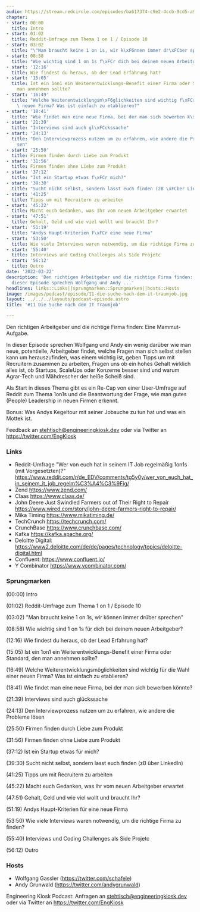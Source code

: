 ```yaml
---
audio: https://stream.redcircle.com/episodes/ba617374-c9e2-4ccb-9cd5-a90cda8b62a7/stream.mp3
chapter:
- start: 00:00
  title: Intro
- start: 01:02
  title: Reddit-Umfrage zum Thema 1 on 1 / Episode 10
- start: 03:02
  title: "\"Man braucht keine 1 on 1s, wir k\xF6nnen immer dr\xFCber sprechen\""
- start: 08:58
  title: "Wie wichtig sind 1 on 1s f\xFCr dich bei deinem neuen Arbeitgeber?"
- start: '12:16'
  title: Wie findest du heraus, ob der Lead Erfahrung hat?
- start: '15:05'
  title: Ist ein 1on1 ein Weiterentwicklungs-Benefit einer Firma oder Standard, den
    man annehmen sollte?
- start: '16:49'
  title: "Welche Weiterentwicklungsm\xF6glichkeiten sind wichtig f\xFCr die Wahl einer\
    \ neuen Firma? Was ist einfach zu etablieren?"
- start: '18:41'
  title: "Wie findet man eine neue Firma, bei der man sich bewerben k\xF6nnte?"
- start: '21:39'
  title: "Interviews sind auch gl\xFCckssache"
- start: '24:13'
  title: "Den Interviewprozess nutzen um zu erfahren, wie andere die Probleme l\xF6\
    sen"
- start: '25:50'
  title: Firmen finden durch Liebe zum Produkt
- start: '31:56'
  title: Firmen finden ohne Liebe zum Produkt
- start: '37:12'
  title: "Ist ein Startup etwas f\xFCr mich?"
- start: '39:30'
  title: "Sucht nicht selbst, sondern lasst euch finden (zB \xFCber LinkedIn)"
- start: '41:25'
  title: Tipps um mit Recruitern zu arbeiten
- start: '45:22'
  title: Macht euch Gedanken, was Ihr vom neuen Arbeitgeber erwartet
- start: '47:51'
  title: Gehalt, Geld und wie viel wollt und braucht Ihr?
- start: '51:19'
  title: "Andys Haupt-Kriterien f\xFCr eine neue Firma"
- start: '53:50'
  title: Wie viele Interviews waren notwendig, um die richtige Firma zu finden?
- start: '55:40'
  title: Interviews und Coding Challenges als Side Projetc
- start: '56:12'
  title: Outro
date: '2022-03-22'
description: 'Den richtigen Arbeitgeber und die richtige Firma finden: Eine Mammut-Aufgabe.In
  dieser Episode sprechen Wolfgang und Andy ...'
headlines: links::Links||sprungmarken::Sprungmarken||hosts::Hosts
image: /images/podcast/episode/11-die-suche-nach-dem-it-traumjob.jpg
layout: ../../../layouts/podcast-episode.astro
title: '#11 Die Suche nach dem IT Traumjob'

---
```


<p class="mb-6 text-base md:text-lg text-coolGray-500">Den richtigen Arbeitgeber und die richtige Firma finden: Eine Mammut-Aufgabe.</p><p class="mb-6 text-base md:text-lg text-coolGray-500">In dieser Episode sprechen Wolfgang und Andy ein wenig darüber wie man neue, potentielle, Arbeitgeber findet, welche Fragen man sich selbst stellen kann um herauszufinden, was einem wichtig ist, geben Tipps um mit Recruitern zusammen zu arbeiten, Fragen uns ob ein hohes Gehalt wirklich alles ist, ob Startups, ScaleUps oder Konzerne besser sind und warum Agrar-Tech und Mähdrescher der heiße Scheiß sind.</p><p class="mb-6 text-base md:text-lg text-coolGray-500">Als Start in dieses Thema gibt es ein Re-Cap von einer User-Umfrage auf Reddit zum Thema 1on1s und die Beantwortung der Frage, wie man gutes (People) Leadership in neuen Firmen erkennt.</p><p class="mb-6 text-base md:text-lg text-coolGray-500">Bonus: Was Andys Kegeltour mit seiner Jobsuche zu tun hat und was ein Mottek ist.</p><p class="mb-6 text-base md:text-lg text-coolGray-500">Feedback an <a class="underline hover:no-underline" style="text-decoration-line: underline;"href="mailto:stehtisch@engineeringkiosk.dev" rel="nofollow">stehtisch@engineeringkiosk.dev</a> oder via Twitter an <a class="underline hover:no-underline" style="text-decoration-line: underline;"href="https://twitter.com/EngKiosk" rel="nofollow">https://twitter.com/EngKiosk</a></p><h3 class="mb-4 text-2xl md:text-3xl font-semibold text-coolGray-800" id=links>Links</h3><ul class="list-disc px-5 mb-6 md:px-5 text-base md:text-lg text-coolGray-500" style="list-style-type: disc;"><li>Reddit-Umfrage &#34;Wer von euch hat in seinem IT Job regelmäßig 1on1s (mit Vorgesetzten)?&#34; <a class="underline hover:no-underline" style="text-decoration-line: underline;"href="https://www.reddit.com/r/de_EDV/comments/tg5y0y/wer_von_euch_hat_in_seinem_it_job_regelm%C3%A4%C3%9Fig/" rel="nofollow">https://www.reddit.com/r/de_EDV/comments/tg5y0y/wer_von_euch_hat_in_seinem_it_job_regelm%C3%A4%C3%9Fig/</a></li><li>Zend <a class="underline hover:no-underline" style="text-decoration-line: underline;"href="https://www.zend.com/" rel="nofollow">https://www.zend.com/</a></li><li>Claas <a class="underline hover:no-underline" style="text-decoration-line: underline;"href="https://www.claas.de/" rel="nofollow">https://www.claas.de/</a></li><li>John Deere Just Swindled Farmers out of Their Right to Repair <a class="underline hover:no-underline" style="text-decoration-line: underline;"href="https://www.wired.com/story/john-deere-farmers-right-to-repair/" rel="nofollow">https://www.wired.com/story/john-deere-farmers-right-to-repair/</a></li><li>Mika Timing <a class="underline hover:no-underline" style="text-decoration-line: underline;"href="https://www.mikatiming.de/" rel="nofollow">https://www.mikatiming.de/</a></li><li>TechCrunch <a class="underline hover:no-underline" style="text-decoration-line: underline;"href="https://techcrunch.com/" rel="nofollow">https://techcrunch.com/</a></li><li>CrunchBase <a class="underline hover:no-underline" style="text-decoration-line: underline;"href="https://www.crunchbase.com/" rel="nofollow">https://www.crunchbase.com/</a></li><li>Kafka <a class="underline hover:no-underline" style="text-decoration-line: underline;"href="https://kafka.apache.org/" rel="nofollow">https://kafka.apache.org/</a></li><li>Deloitte Digital: <a class="underline hover:no-underline" style="text-decoration-line: underline;"href="https://www2.deloitte.com/de/de/pages/technology/topics/deloitte-digital.html" rel="nofollow">https://www2.deloitte.com/de/de/pages/technology/topics/deloitte-digital.html</a></li><li>Confluent: <a class="underline hover:no-underline" style="text-decoration-line: underline;"href="https://www.confluent.io/" rel="nofollow">https://www.confluent.io/</a></li><li>Y Combinator <a class="underline hover:no-underline" style="text-decoration-line: underline;"href="https://www.ycombinator.com/" rel="nofollow">https://www.ycombinator.com/</a></li></ul><h3 class="mb-4 text-2xl md:text-3xl font-semibold text-coolGray-800" id=sprungmarken>Sprungmarken</h3><p class="mb-6 text-base md:text-lg text-coolGray-500">(00:00) Intro</p><p class="mb-6 text-base md:text-lg text-coolGray-500">(01:02) Reddit-Umfrage zum Thema 1 on 1 / Episode 10</p><p class="mb-6 text-base md:text-lg text-coolGray-500">(03:02) &#34;Man braucht keine 1 on 1s, wir können immer drüber sprechen&#34;</p><p class="mb-6 text-base md:text-lg text-coolGray-500">(08:58) Wie wichtig sind 1 on 1s für dich bei deinem neuen Arbeitgeber?</p><p class="mb-6 text-base md:text-lg text-coolGray-500">(12:16) Wie findest du heraus, ob der Lead Erfahrung hat?</p><p class="mb-6 text-base md:text-lg text-coolGray-500">(15:05) Ist ein 1on1 ein Weiterentwicklungs-Benefit einer Firma oder Standard, den man annehmen sollte?</p><p class="mb-6 text-base md:text-lg text-coolGray-500">(16:49) Welche Weiterentwicklungsmöglichkeiten sind wichtig für die Wahl einer neuen Firma? Was ist einfach zu etablieren?</p><p class="mb-6 text-base md:text-lg text-coolGray-500">(18:41) Wie findet man eine neue Firma, bei der man sich bewerben könnte?</p><p class="mb-6 text-base md:text-lg text-coolGray-500">(21:39) Interviews sind auch glückssache</p><p class="mb-6 text-base md:text-lg text-coolGray-500">(24:13) Den Interviewprozess nutzen um zu erfahren, wie andere die Probleme lösen</p><p class="mb-6 text-base md:text-lg text-coolGray-500">(25:50) Firmen finden durch Liebe zum Produkt</p><p class="mb-6 text-base md:text-lg text-coolGray-500">(31:56) Firmen finden ohne Liebe zum Produkt</p><p class="mb-6 text-base md:text-lg text-coolGray-500">(37:12) Ist ein Startup etwas für mich?</p><p class="mb-6 text-base md:text-lg text-coolGray-500">(39:30) Sucht nicht selbst, sondern lasst euch finden (zB über LinkedIn)</p><p class="mb-6 text-base md:text-lg text-coolGray-500">(41:25) Tipps um mit Recruitern zu arbeiten</p><p class="mb-6 text-base md:text-lg text-coolGray-500">(45:22) Macht euch Gedanken, was Ihr vom neuen Arbeitgeber erwartet</p><p class="mb-6 text-base md:text-lg text-coolGray-500">(47:51) Gehalt, Geld und wie viel wollt und braucht Ihr?</p><p class="mb-6 text-base md:text-lg text-coolGray-500">(51:19) Andys Haupt-Kriterien für eine neue Firma</p><p class="mb-6 text-base md:text-lg text-coolGray-500">(53:50) Wie viele Interviews waren notwendig, um die richtige Firma zu finden?</p><p class="mb-6 text-base md:text-lg text-coolGray-500">(55:40) Interviews und Coding Challenges als Side Projetc</p><p class="mb-6 text-base md:text-lg text-coolGray-500">(56:12) Outro</p><h3 class="mb-4 text-2xl md:text-3xl font-semibold text-coolGray-800" id=hosts>Hosts</h3><ul class="list-disc px-5 mb-6 md:px-5 text-base md:text-lg text-coolGray-500" style="list-style-type: disc;"><li>Wolfgang Gassler (<a class="underline hover:no-underline" style="text-decoration-line: underline;"href="https://twitter.com/schafele" rel="nofollow">https://twitter.com/schafele</a>)</li><li>Andy Grunwald (<a class="underline hover:no-underline" style="text-decoration-line: underline;"href="https://twitter.com/andygrunwald" rel="nofollow">https://twitter.com/andygrunwald</a>)</li></ul><p class="mb-6 text-base md:text-lg text-coolGray-500">Engineering Kiosk Podcast: Anfragen an <a class="underline hover:no-underline" style="text-decoration-line: underline;"href="http://stehtisch@engineeringkiosk.dev" rel="nofollow">stehtisch@engineeringkiosk.dev</a> oder via Twitter an <a class="underline hover:no-underline" style="text-decoration-line: underline;"href="https://twitter.com/EngKiosk" rel="nofollow">https://twitter.com/EngKiosk</a></p>